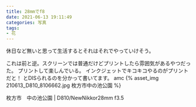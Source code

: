 ```yaml
---
title: 28mmでf8
date: 2021-06-13 19:11:49
categories: 写真
tags:
- 花
---
```


休日など無いと思って生活するとそれはそれでやっていけそう。

これは前と逆。スクリーンでは普通だけどプリントしたら雰囲気があるやつだった。
プリントして楽しんでいる。
インクジェットでキコキコやるのがプリントだと！
とDISられるのを分かって書いてます。
amc
{% asset_img 210613_D810_8106662.jpg 枚方市中の池公園 %}

枚方市　中の池公園 | D810/NewNikkor28mm f3.5
